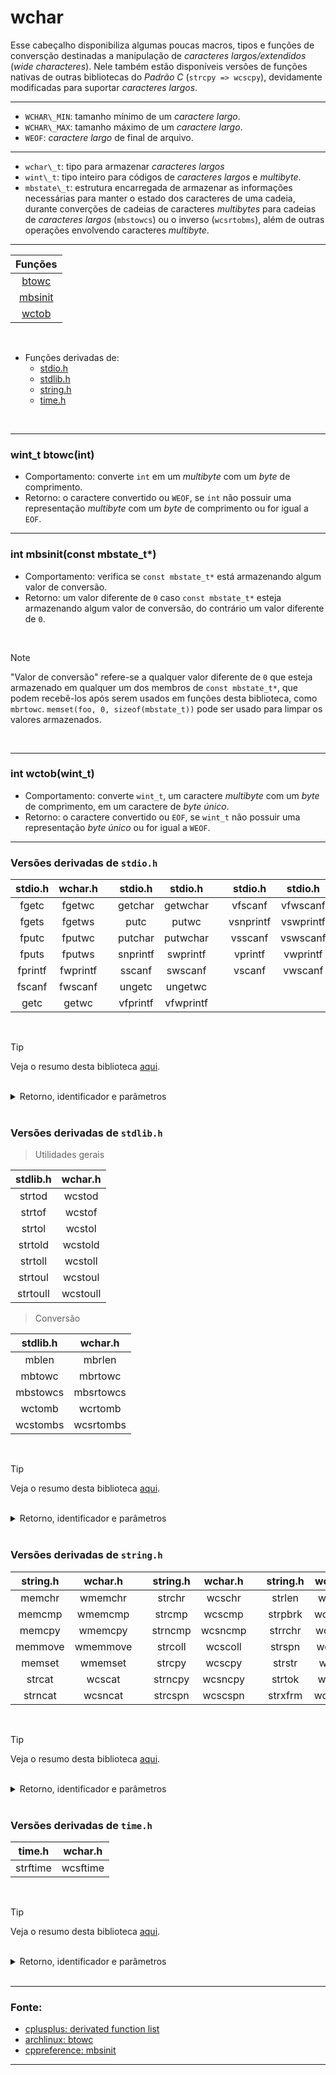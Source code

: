# wchar
Esse cabeçalho disponibiliza algumas poucas macros, tipos e funções de conversção destinadas a manipulação de *caracteres largos/extendidos* (*wide characteres*). Nele também estão disponíveis versões de funções nativas de outras bibliotecas do *Padrão C* (`strcpy => wcscpy`), devidamente modificadas para suportar *caracteres largos*.

<hr>

* `WCHAR\_MIN`: tamanho mínimo de um *caractere largo*.
* `WCHAR\_MAX`: tamanho máximo de um *caractere largo*.
* `WEOF`: *caractere largo* de final de arquivo.

<hr>

* `wchar\_t`: tipo para armazenar *caracteres largos*
* `wint\_t`: tipo inteiro para códigos de *caracteres largos* e *multibyte*.
* `mbstate\_t`: estrutura encarregada de armazenar as informações necessárias para manter o estado dos caracteres de uma cadeia, durante converções de cadeias de caracteres *multibytes* para cadeias de *caracteres largos* (`mbstowcs`) ou o inverso (`wcsrtobms`), além de outras operações envolvendo caracteres *multibyte*.

<hr>

| Funções                 |
| :-:                     |
| <a href="#1">btowc</a>  |
| <a href="#2">mbsinit</a>|
| <a href="#3">wctob</a>  |

<br>

* Funções derivadas de:
	* [stdio.h](#stdio.h)
	* [stdlib.h](#stdlib.h)
	* [string.h](#string.h)
	* [time.h](#time.h)

<br>

<hr>

<h3 id="1">wint_t btowc(int)</h3>

* Comportamento: converte `int` em um *multibyte* com um *byte* de comprimento.
* Retorno: o caractere convertido ou `WEOF`, se `int` não possuir uma representação *multibyte* com um *byte* de comprimento ou for igual a `EOF`.

<hr>

<h3 id="2">int mbsinit(const mbstate_t*)</h3>

* Comportamento: verifica se `const mbstate_t*` está armazenando algum valor de conversão.
* Retorno: um valor diferente de `0` caso `const mbstate_t*` esteja armazenando algum valor de conversão, do contrário um valor diferente de `0`.

<br>

> [!NOTE]
> "Valor de conversão" refere-se a qualquer valor diferente de `0` que esteja armazenado em qualquer um dos membros de `const mbstate_t*`, que podem recebê-los após serem usados em funções desta biblioteca, como `mbrtowc`. `memset(foo, 0, sizeof(mbstate_t))` pode ser usado para limpar os valores armazenados.

<br>

<hr>

<h3 id="3">int wctob(wint_t)</h3>

* Comportamento: converte `wint_t`, um caractere *multibyte* com um *byte* de comprimento, em um caractere de *byte único*.
* Retorno: o caractere convertido ou `EOF`, se `wint_t` não possuir uma representação *byte único* ou for igual a `WEOF`.

<hr>

<h3 id="stdio.h">Versões derivadas de <code>stdio.h</code></h3>

| stdio.h   | wchar.h   |   | stdio.h   | stdio.h   |   | stdio.h   | stdio.h   |
| :-:       | :-:       |:-:| :-:       | :-:       |:-:| :-:       | :-:       |
| fgetc     | fgetwc    |   | getchar   | getwchar  |   | vfscanf   | vfwscanf  |
| fgets     | fgetws    |   | putc      | putwc     |   | vsnprintf | vswprintf |
| fputc     | fputwc    |   | putchar   | putwchar  |   | vsscanf   | vswscanf  |
| fputs     | fputws    |   | snprintf  | swprintf  |   | vprintf   | vwprintf  |
| fprintf   | fwprintf  |   | sscanf    | swscanf   |   | vscanf    | vwscanf   |
| fscanf    | fwscanf   |   | ungetc    | ungetwc   |   |           |           |
| getc      | getwc     |   | vfprintf  | vfwprintf |   |           |           |

<br>

> [!TIP]
> Veja o resumo desta biblioteca [aqui](https://github.com/duckafire/Small_Projects/blob/main/summaries/c/stdio.md).

<br>

<details><summary>Retorno, identificador e parâmetros</summary>

| stdio.h                                           | wchar.h                                                     |
| :--                                               | :--                                                         |
| int fgetc(FILE\*)                                 | wint\_t fgetwc(FILE\*)                                      |
| char\* fgets(char\*, int, FILE\*)                 | wchar\_t\* fgetws(wchar\_t\*, int, FILE\*)                  |
| int fputc(int, FILE\*)                            | wint\_t fputwc(wint\_t, FILE\*)                             |
| int fputs(const char\*, FILE\*)                   | int fputws(const wchar\_t\*, FILE\*)                        |
| int fprintf(FILE\*, const char\*, ...)            | int fwprintf(FILE\*, const wchar\_t\*, ...)                 |
| int fscanf(FILE\*, const char\*, ...)             | int fwscanf(FILE\*, const wchar\_t\*, ...)                  |
| int getc(FILE\*)                                  | wint\_t getwc(FILE\*)                                       |
| int getchar(void)                                 | wint\_t getwchar(void)                                      |
| int putc(int, FILE\*)                             | wint\_t putwc(wint\_t, FILE\*)                              |
| int putchar(int)                                  | int putwchar(wint\_t)                                       |
| int snprintf(char\*, size\_t, const char\*, ...)  | int swprintf(wchar\_t\*, const wchar\_t\*, ...)             |
| int sscanf(const char\*, const char\*, ...)       | int swscanf(const wchar\_t\*, const wchar\_t\*, ...)        |
| int ungetc(int, FILE\*)                           | int ungetwc(wint\_t, FILE\*)                                |
| int vfprintf(FILE\*, const char\*, va\_list)      | int vfwprintf(FILE\*, const wchar\_t\*, va\_list)           |
| int vfscanf(FILE\*, const char\*, va\_list)       | int vfwscanf(FILE\*, const wchar\_t\*, va\_list)            |
| int vsnprintf(char\*, size\_t, const char\*, ...) | int vswprintf(wchar\_t\*, size\_t, const wchar\_t\*, ...)   |
| int vsscanf(const char\*, const char\*, va\_list) | int vswscanf(const wchar\_t\*, const wchar\_t\*, va\_list)  |
| int vprintf(const char\*, ...)                    | int vwprintf(const wchar\_t\*, ...)                         |
| int vscanf(const char \*, ...)                    | int vwscanf(const wchar\_t \*, ...)                         |

</details>

<br>

<h3 id="stdlib.h">Versões derivadas de <code>stdlib.h</code></h3>

> Utilidades gerais

| stdlib.h | wchar.h  |
| :-:      | :-:      |
| strtod   | wcstod   |
| strtof   | wcstof   |
| strtol   | wcstol   |
| strtold  | wcstold  |
| strtoll  | wcstoll  |
| strtoul  | wcstoul  |
| strtoull | wcstoull |

> Conversão

| stdlib.h | wchar.h   |
| :-:      | :-:       |
| mblen    | mbrlen    |
| mbtowc   | mbrtowc   |
| mbstowcs | mbsrtowcs |
| wctomb   | wcrtomb   |
| wcstombs | wcsrtombs |

<br>

> [!TIP]
> Veja o resumo desta biblioteca [aqui](https://github.com/duckafire/Small_Projects/blob/main/summaries/c/stdlib.md).

<br>

<details><summary>Retorno, identificador e parâmetros</summary>

| stdlib.h                                                 | wchar.h                                                          |
| :--                                                      | :--                                                              |
| double strtod(const char\*, char\*\*)                    | double wcstod(const wchar\_t\*, wchar\_t\*\*)                    |
| float strtof(const char\*, char\*\*)                     | float wcstof(const wchar\_t\*, wchar\_t\*\*)                     |
| long strtol(const char\*, char\*\*, int)                 | long wcstol(const wchar\_t\*, wchar\_t\*\*, int)                 |
| long double strtold(const char\*, char\*\*)              | long double wcstold(const wchar\_t\*, wchar\_t\*\*)              |
| long long strtoll(const char\*, char\*\*, int)           | long long wcstoll(const wchar\_t\*, wchar\_t\*\*, int)           |
| unsigned long strtoul(const char\*, char\*\*, int)       | unsigned long wcstoul(const wchar\_t\*, wchar\_t\*\*, int)       |
| unsigned long long strtoull(const char\*, char\*\*, int) | unsigned long long wcstoull(const wchar\_t\*, wchar\_t\*\*, int) |

| stdlib.h                                            | wchar.h                                                              |
| :--                                                 | :--                                                                  |
| int mblen(const char\*, size\_t)                    | size\_t mbrlen(const char\*, size\_t, mbstate\_t\*)                  |
| int mbtowc(wchar\_t\*, const char\*, size\_t)       | size\_t mbrtowc(wchar\_t, const char\*, size\_t, mbstate\_t\*)       |
| size\_t mbstowcs(wchar\_t\*, const char\*, size\_t) | size\_t mbsrtowcs(wchar\_t\*, const char\*\*, size\_t, mbstage\_t\*) |
| int wctomb(char\*, wchar\_t\*)                      | size\_t wcrtomb(char\*, wchar\_t, mbstate\_t\*)                      |
| size\_t wcstombs(char\*, const wchar\_t\*, size\_t) | size\_t wcsrtombs(char\*, const wchar\_t\*\*, size\_t, mbstate\_t\*) |

</details>

<br>

<h3 id="string.h">Versões derivadas de <code>string.h</code></h3>

| string.h | wchar.h |   | string.h | wchar.h |   | string.h | wchar.h |
| :-:      | :-:     |:-:| :-:      | :-:     |:-:| :-:      | :-:     |
| memchr   | wmemchr |   | strchr   | wcschr  |   | strlen   | wcslen  |
| memcmp   | wmemcmp |   | strcmp   | wcscmp  |   | strpbrk  | wcspbrk |
| memcpy   | wmemcpy |   | strncmp  | wcsncmp |   | strrchr  | wcsrchr |
| memmove  | wmemmove|   | strcoll  | wcscoll |   | strspn   | wcsspn  |
| memset   | wmemset |   | strcpy   | wcscpy  |   | strstr   | wcsstr  |
| strcat   | wcscat  |   | strncpy  | wcsncpy |   | strtok   | wcstok  |
| strncat  | wcsncat |   | strcspn  | wcscspn |   | strxfrm  | wcsxfrm |

<br>

> [!TIP]
> Veja o resumo desta biblioteca [aqui](https://github.com/duckafire/Small_Projects/blob/main/summaries/c/string.md).

<br>

<details><summary>Retorno, identificador e parâmetros</summary>

| string.h                                          | wchar.h                                                    |
| :--                                               | :--                                                        |
| void\* memchr (const void\*, int)                 | wchar\_t\* wmemchr (const wchar\_t\*, wchar\_t)            |
| int memcmp (const void\*, const void\*, size\_t)  | int wmemcmp (const wchar\_t\*, const wchar\_t\*, size\_t)  |
| void\* memcpy (void\*, const void\*, size\_t)     | wchar\_t\* wmemcpy (wchar\_t\*, const wchar\_t\*, size\_t) |
| void\* memmove (void\*, const void\*, size\_t)    | wchar\_t\* wmemmove (wchar\_t\*, const wchar\_t\*, size\_t)|
| void\* memset (void\*, int, size\_t)              | wchar\_t\* wmemset (wchar\_t\*, wchar\_t, size\_t)         |
| char\* strcat (char\*, const char\*)              | wchar\_t\* wcscat (wchar\_t\*, const wchar\_t\*)           |
| char\* strncat (char\*, const char\*, size\_t)    | wchar\_t\* wcsncat (wchar\_t\*, const wchar\_t\*, size\_t) |
| char\* strchr (const char\*, int)                 | wchar\_t\* wcschr (const wchar\_t\*, wchar\_t)             |
| int strcmp (const char\*, const char\*)           | int wcscmp (const wchar\_t\*, const wchar\_t\*)            |
| int strncmp (const char\*, const char\*, size\_t) | int wcsncmp (const wchar\_t\*, const wchar\_t\*, size\_t)  |
| int strcoll (const char\*, const char\*)          | int wcscoll (const wchar\_t\*, const wchar\_t\*)           |
| char\* strcpy (char\*, const char\*)              | wchar\_t\* wcscpy (wchar\_t\*, const wchar\_t\*)           |
| char\* strncpy (char\*, const char\*, size\_t)    | wchar\_t\* wcsncpy (wchar\_t\*, const wchar\_t\*, size\_t) |
| size\_t strcspn (const char\*, const char\*)      | size\_t wcscspn (const wchar\_t\*, const wchar\_t\*)       |
| size\_t strlen (const char\*)                     | size\_t wcslen (const wchar\_t\*)                          |
| char\* strpbrk (const char\*, const char\*)       | wchar\_t\* wcspbrk (const wchar\_t\*, const wchar\_t\*)    |
| char\* strrchr (const char\*, int)                | wchar\_t\* wcsrchr (const wchar\_t\*, wchar\_t)            |
| size\_t strspn (const char\*, const char\*)       | size\_t wcsspn (const wchar\_t\*, const wchar\_t\*)        |
| char\* strstr (const char\*, const char\*)        | wchar\_t\* wcsstr (const wchar\_t\*, const wchar\_t\*)     |
| char\* strtok (char\*, const char\*)              | wchar\_t\* wcstok (wchar\_t\*, const wchar\_t\*)           |
| size\_t strxfrm (char\*, const char\*)            | size\_t wcsxfrm (wchar\_t\*, const wchar\_t\*)             |

</details>

<br>

<h3 id="time.h">Versões derivadas de <code>time.h</code></h3>

| time.h   | wchar.h  |
| :-:      | :-:      |
| strftime | wcsftime |

<br>

> [!TIP]
> Veja o resumo desta biblioteca [aqui](https://github.com/duckafire/Small_Projects/blob/main/summaries/c/time.md).

<br>

<details><summary>Retorno, identificador e parâmetros</summary>

| time.h | wchar.h |
| :--    | :--     |
| size\_t strftime(char\*, size\_t, const char\*, const struct tm\*) | size\_t wcsftime (wchar\_t\*, size\_t, const wchar\_t\*, const struct tm\*) |

</details>

<br>

<hr>

### Fonte:
* [cplusplus: derivated function list](https://cplusplus.com/reference/cwchar/ )
* [archlinux: btowc](https://man.archlinux.org/man/extra/man-pages-pt_br/btowc.3.pt_BR )
* [cppreference: mbsinit](https://en.cppreference.com/w/c/string/multibyte/mbsinit )

<hr>
